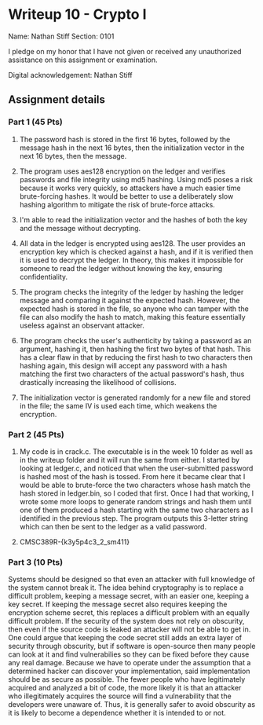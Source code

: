 # Writeup 10 - Crypto I

Name: Nathan Stiff
Section: 0101

I pledge on my honor that I have not given or received any unauthorized assistance on this assignment or examination.

Digital acknowledgement: Nathan Stiff


## Assignment details

### Part 1 (45 Pts)

1. The password hash is stored in the first 16 bytes, followed by the message hash in the next 16 bytes, then the initialization vector in the next 16 bytes, then the message.

2. The program uses aes128 encryption on the ledger and verifies passwords and file integrity using md5 hashing. Using md5 poses a risk because it works very quickly, so attackers have a much easier time brute-forcing hashes. It would be better to use a deliberately slow hashing algorithm to mitigate the risk of brute-force attacks.

3. I'm able to read the initialization vector and the hashes of both the key and the message without decrypting.

4. All data in the ledger is encrypted using aes128. The user provides an encryption key which is checked against a hash, and if it is verified then it is used to decrypt the ledger. In theory, this makes it impossible for someone to read the ledger without knowing the key, ensuring confidentiality.

5. The program checks the integrity of the ledger by hashing the ledger message and comparing it against the expected hash. However, the expected hash is stored in the file, so anyone who can tamper with the file can also modify the hash to match, making this feature essentially useless against an observant attacker.

6. The program checks the user's authenticity by taking a password as an argument, hashing it, then hashing the first two bytes of that hash. This has a clear flaw in that by reducing the first hash to two characters then hashing again, this design will accept any password with a hash matching the first two characters of the actual password's hash, thus drastically increasing the likelihood of collisions.

7. The initialization vector is generated randomly for a new file and stored in the file; the same IV is used each time, which weakens the encryption.

### Part 2 (45 Pts)

1. My code is in crack.c. The executable is in the week 10 folder as well as in the writeup folder and it will run the same from either.
I started by looking at ledger.c, and noticed that when the user-submitted password is hashed most of the hash is tossed. From here it became clear that I would be able to brute-force the two characters whose hash match the hash stored in ledger.bin, so I coded that first. Once I had that working, I wrote some more loops to generate random strings and hash them until one of them produced a hash starting with the same two characters as I identified in the previous step. The program outputs this 3-letter string which can then be sent to the ledger as a valid password.

2. CMSC389R-{k3y5p4c3\_2\_sm411}

### Part 3 (10 Pts)

Systems should be designed so that even an attacker with full knowledge of the system cannot break it. The idea behind cryptography is to replace a difficult problem, keeping a message secret, with an easier one, keeping a key secret. If keeping the message secret also requires keeping the encryption scheme secret, this replaces a difficult problem with an equally difficult problem. If the security of the system does not rely on obscurity, then even if the source code is leaked an attacker will not be able to get in.
One could argue that keeping the code secret still adds an extra layer of security through obscurity, but if software is open-source then many people can look at it and find vulnerabilies so they can be fixed before they cause any real damage.
Because we have to operate under the assumption that a determined hacker can discover your implementation, said implementation should be as secure as possible. The fewer people who have legitimately acquired and analyzed a bit of code, the more likely it is that an attacker who illegitimately acquires the source will find a vulnerability that the developers were unaware of. 
Thus, it is generally safer to avoid obscurity as it is likely to become a dependence whether it is intended to or not.

